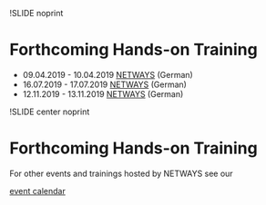 !SLIDE noprint
# Forthcoming Hands-on Training

* 09.04.2019 - 10.04.2019 [NETWAYS](https://www.netways.de/trainings/foreman/) (German)
* 16.07.2019 - 17.07.2019 [NETWAYS](https://www.netways.de/trainings/foreman/) (German)
* 12.11.2019 - 13.11.2019 [NETWAYS](https://www.netways.de/trainings/foreman/) (German)


!SLIDE center noprint
# Forthcoming Hands-on Training
For other events and trainings hosted by NETWAYS see our

[event calendar](https://www.netways.de/en/events/)
